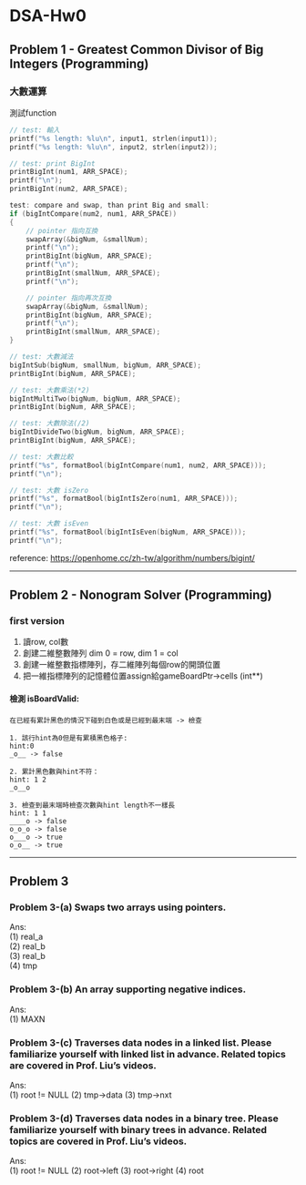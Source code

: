 # **DSA-Hw0**

## **Problem 1 - Greatest Common Divisor of Big Integers (Programming)**

### **大數運算**
測試function
```C
// test: 輸入
printf("%s length: %lu\n", input1, strlen(input1));
printf("%s length: %lu\n", input2, strlen(input2));

// test: print BigInt
printBigInt(num1, ARR_SPACE);
printf("\n");
printBigInt(num2, ARR_SPACE);

test: compare and swap, than print Big and small:
if (bigIntCompare(num2, num1, ARR_SPACE))
{
    // pointer 指向互換
    swapArray(&bigNum, &smallNum);
    printf("\n");
    printBigInt(bigNum, ARR_SPACE);
    printf("\n");
    printBigInt(smallNum, ARR_SPACE);
    printf("\n");

    // pointer 指向再次互換
    swapArray(&bigNum, &smallNum);
    printBigInt(bigNum, ARR_SPACE);
    printf("\n");
    printBigInt(smallNum, ARR_SPACE);
}

// test: 大數減法
bigIntSub(bigNum, smallNum, bigNum, ARR_SPACE);
printBigInt(bigNum, ARR_SPACE);

// test: 大數乘法(*2)
bigIntMultiTwo(bigNum, bigNum, ARR_SPACE);
printBigInt(bigNum, ARR_SPACE);

// test: 大數除法(/2)
bigIntDivideTwo(bigNum, bigNum, ARR_SPACE);
printBigInt(bigNum, ARR_SPACE);

// test: 大數比較
printf("%s", formatBool(bigIntCompare(num1, num2, ARR_SPACE)));
printf("\n");

// test: 大數 isZero
printf("%s", formatBool(bigIntIsZero(num1, ARR_SPACE)));
printf("\n");

// test: 大數 isEven
printf("%s", formatBool(bigIntIsEven(bigNum, ARR_SPACE)));
printf("\n");
```
reference: https://openhome.cc/zh-tw/algorithm/numbers/bigint/


---

## **Problem 2 - Nonogram Solver (Programming)**

### **first version**
1. 讀row, col數
2. 創建二維整數陣列 dim 0 = row, dim 1 = col
3. 創建一維整數指標陣列，存二維陣列每個row的開頭位置
4. 把一維指標陣列的記憶體位置assign給gameBoardPtr->cells (int**)

#### 檢測 isBoardValid:

`在已經有累計黑色的情況下碰到白色或是已經到最末端 -> 檢查`

```
1. 該行hint為0但是有累積黑色格子:   
hint:0  
_o__ -> false

2. 累計黑色數與hint不符：  
hint: 1 2  
_o__o    

3. 檢查到最末端時檢查次數與hint length不一樣長
hint: 1 1  
____o -> false  
o_o_o -> false 
o___o -> true  
o_o__ -> true  
```

---
## **Problem 3**

### **Problem 3-(a) Swaps two arrays using pointers.**
Ans:  
(1) real_a  
(2) real_b  
(3) real_b  
(4) tmp  

### **Problem 3-(b) An array supporting negative indices.**
Ans:  
(1) MAXN

### **Problem 3-(c) Traverses data nodes in a linked list. Please familiarize yourself with linked list in advance. Related topics are covered in Prof. Liu’s videos.**
Ans:  
(1) root != NULL
(2) tmp->data
(3) tmp->nxt


### **Problem 3-(d) Traverses data nodes in a binary tree. Please familiarize yourself with binary trees in advance. Related topics are covered in Prof. Liu’s videos.**
Ans:  
(1) root != NULL
(2) root->left
(3) root->right
(4) root